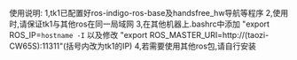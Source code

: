 使用说明:
1,tk1已配置好ros-indigo-ros-base及handsfree_hw导航等程序
2,使用时,请保证tk1与其他ros在同一局域网
3,在其他机器上.bashrc中添加 "export ROS_IP=`hostname -I` 以及修改 "export ROS_MASTER_URI=http://(taozi-CW65S):11311"(括号内改为tk1的IP)
4,若需要使用其他ros包,请自行安装
